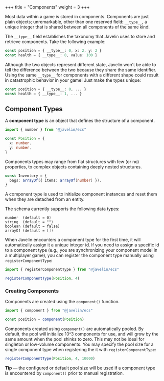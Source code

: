 +++
title = "Components"
weight = 3
+++

Most data within a game is stored in components. Components are just plain objects; unremarkable, other than one reserved field: `__type__`, a unique integer that is shared between all components of the same kind.

The `__type__` field establishes the taxonomy that Javelin uses to store and retrieve components. Take the following example:

```ts
const position = { __type__: 0, x: 2, y: 2 }
const health = { __type__: 0, value: 100 }
```

Although the two objects represent different state, Javelin won't be able to tell the difference between the two because they share the same identifier. Using the same `__type__` for components with a different shape could result in catastrophic behavior in your game! Just make the types unique:

```ts
const position = { __type__: 0, ... }
const health = { __type__: 1, ... }
```

## Component Types

A **component type** is an object that defines the structure of a component.

```ts
import { number } from "@javelin/ecs"

const Position = {
  x: number,
  y: number,
}
```

Components types may range from flat structures with few (or no) properties, to complex objects containing deeply nested structures.

```ts
const Inventory = {
  bags: arrayOf({ items: arrayOf(number) }),
}
```

A component type is used to initialize component instances and reset them when they are detached from an entity.

The schema currently supports the following data types:

```
number  (default = 0)
string  (default = "")
boolean (default = false)
arrayOf (default = [])
```

When Javelin encounters a component type for the first time, it will automatically assign it a unique integer id. If you need to assign a specific id to a component type (e.g., you are synchronizing your component model in a multiplayer game), you can register the component type manually using `registerComponentType`:

```ts
import { registerComponentType } from "@javelin/ecs"

registerComponentType(Position, 4)
```

### Creating Components

Components are created using the `component()` function.

```ts
import { component } from "@javelin/ecs"

const position = component(Position)
```

Components created using `component()` are automatically pooled. By default, the pool will initialize 10^3 components for use, and will grow by the same amount when the pool shinks to zero. This may not be ideal for singleton or low-volume components. You may specify the pool size for a single component type when registering the it with `registerComponentType`:

```ts
registerComponentType(Position, 4, 10000)
```

<aside>
  <p>
    <strong>Tip</strong> — the configured or default pool size will be used if a component type is encountered by <code>component()</code> prior to manual registration.
  </p>
</aside>
